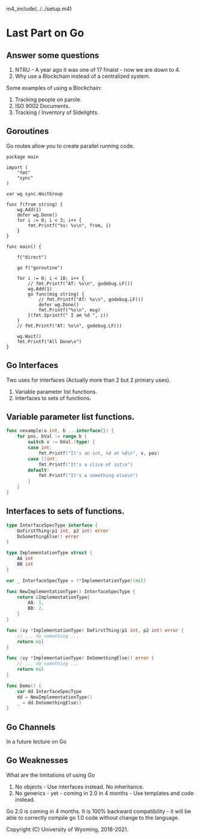 m4_include(../../setup.m4)

Last Part on Go
======================


Answer some questions
------------

1. NTRU - A year ago it was one of 17 finaist - now we are down to 4.
3. Why use a Blockchain instead of a centralized system.

Some examples of using a Blockchain:

1. Tracking people on parole.
2. ISO 9002 Documents.
3. Tracking / Inventory of Sidelights.

Goroutines
------------------------------

Go routes allow you to create parallel running code.


```
package main

import (
	"fmt"
	"sync"
)

var wg sync.WaitGroup

func f(from string) {
	wg.Add(1)
	defer wg.Done()
	for i := 0; i < 3; i++ {
		fmt.Printf("%s: %v\n", from, i)
	}
}

func main() {

	f("direct")

	go f("goroutine")

	for i := 0; i < 10; i++ {
		// fmt.Printf("AT: %s\n", godebug.LF())
		wg.Add(1)
		go func(msg string) {
			// fmt.Printf("AT: %s\n", godebug.LF())
			defer wg.Done()
			fmt.Printf("%s\n", msg)
		}(fmt.Sprintf(" I am %d ", i))
	}
	// fmt.Printf("AT: %s\n", godebug.LF())

	wg.Wait()
	fmt.Printf("All Done\n")
}
```





Go Interfaces
------------------------------

Two uses for interfaces (Actually more than 2 but 2 primary uses).

1. Variable parameter list functions.
2. Interfaces to sets of functions.

## Variable parameter list functions.

```Go
func vexample(a int, b ...interface{}) {
	for pos, bVal := range b {
		switch v := bVal.(type) {
		case int:
			fmt.Printf("It's an int, %d at %d\n", v, pos)
		case []int:
			fmt.Printf("It's a slice of int\n")
		default:
			fmt.Printf("It's a something else\n")
		}
	}
}

```

## Interfaces to sets of functions.

```Go
type InterfaceSpecType interface {
	DoFirstThing(p1 int, p2 int) error
	DoSomethingElse() error
}

type ImplementationType struct {
	AA int
	BB int
}

var _ InterfaceSpecType = (*ImplementationType)(nil)

func NewImplementationType() InterfaceSpecType {
	return &ImplementationType{
		AA: 1,
		BB: 2,
	}
}

func (xy *ImplementationType) DoFirstThing(p1 int, p2 int) error {
	// ... do something ...
	return nil
}

func (xy *ImplementationType) DoSomethingElse() error {
	// ... do something ...
	return nil
}

func Demo() {
	var dd InterfaceSpecType
	dd = NewImplementationType()
	_ = dd.DoSomethingElse()
}
```


Go Channels
-----------------

In a future lecture on Go

Go Weaknesses
------------------------------

What are the limitations of using Go

1. No objects - Use interfaces instead.  No inheritance.
2. No generics - yet - coming in 2.0 in 4 months - Use templates and code instead.

Go 2.0 is coming in 4 months. It
is 100% backward compatibility - it will be able to correctly
compile go 1.0 code without change to the language.



Copyright (C) University of Wyoming, 2018-2021.


